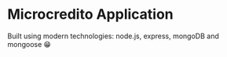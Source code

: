 # Microcredito Application

Built using modern technologies: node.js, express, mongoDB and mongoose 😁